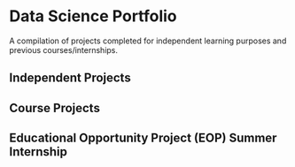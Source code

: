 # Data Science Portfolio

A compilation of projects completed for independent learning purposes and previous courses/internships. 

## Independent Projects

## Course Projects

## Educational Opportunity Project (EOP) Summer Internship
